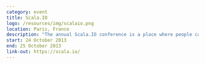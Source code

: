 ```yaml
---
category: event
title: Scala.IO
logo: /resources/img/scalaio.png
location: Paris, France
description: "The annual Scala.IO conference is a place where people can see how others are using Scala language or functional programming languages to solve real world problems"
start: 24 October 2013
end: 25 October 2013
link-out: https://scala.io/
---
```

